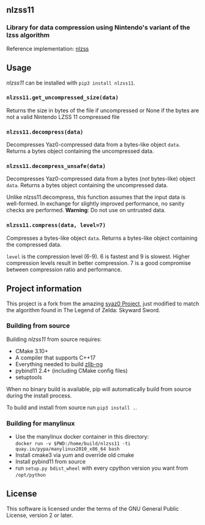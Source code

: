 ## nlzss11
### Library for data compression using Nintendo's variant of the lzss algorithm

Reference implementation: [nlzss](https://github.com/magical/nlzss)

## Usage

*nlzss11* can be installed with `pip3 install nlzss11`.

### `nlzss11.get_uncompressed_size(data)`

Returns the size in bytes of the file if uncompressed or None if the bytes are not a valid Nintendo LZSS 11 compressed file

### `nlzss11.decompress(data)`

Decompresses Yaz0-compressed data from a bytes-like object `data`. Returns a bytes object containing the uncompressed data.

### `nlzss11.decompress_unsafe(data)`

Decompresses Yaz0-compressed data from a bytes (*not* bytes-like) object `data`. Returns a bytes object containing the uncompressed data.

Unlike nlzss11.decompress, this function assumes that the input data is well-formed. In exchange for slightly improved performance, no sanity checks are performed. **Warning**: Do not use on untrusted data.

### `nlzss11.compress(data, level=7)`

Compresses a bytes-like object `data`. Returns a bytes-like object containing the compressed data.

`level` is the compression level (6-9). 6 is fastest and 9 is slowest. Higher compression levels result in better compression. 7 is a good compromise between compression ratio and performance.

## Project information

This project is a fork from the amazing [syaz0 Project](github.com/zeldamods/syaz0), just modified to match the algorithm found in The Legend of Zelda: Skyward Sword.

### Building from source

Building *nlzss11* from source requires:

* CMake 3.10+
* A compiler that supports C++17
* Everything needed to build [zlib-ng](https://github.com/zlib-ng/zlib-ng)
* pybind11 2.4+ (including CMake config files)
* setuptools

When no binary build is available, pip will automatically build from source during the install process.

To build and install from source run `pip3 install .`.

### Building for manylinux
- Use the manylinux docker container in this directory:  
  `docker run -v $PWD:/home/build/nlzss11 -ti quay.io/pypa/manylinux2010_x86_64 bash`
- Install cmake3 via yum and override old cmake
- Install pybind11 from source
- run `setup.py bdist_wheel` with every cpython version you want from `/opt/python`

## License

This software is licensed under the terms of the GNU General Public License, version 2 or later.
